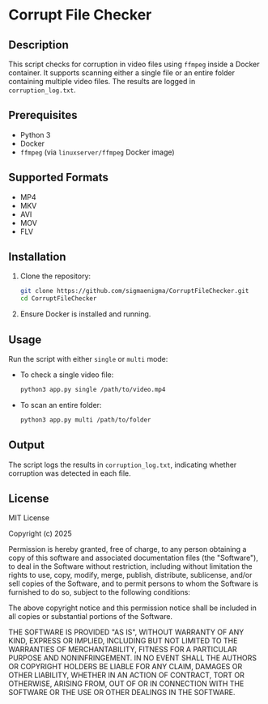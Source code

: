 # Corrupt File Checker

## Description
This script checks for corruption in video files using `ffmpeg` inside a Docker container. It supports scanning either a single file or an entire folder containing multiple video files. The results are logged in `corruption_log.txt`.

## Prerequisites
- Python 3
- Docker
- `ffmpeg` (via `linuxserver/ffmpeg` Docker image)

## Supported Formats
- MP4
- MKV
- AVI
- MOV
- FLV

## Installation
1. Clone the repository:
   ```sh
   git clone https://github.com/sigmaenigma/CorruptFileChecker.git
   cd CorruptFileChecker
   ```
2. Ensure Docker is installed and running.

## Usage
Run the script with either `single` or `multi` mode:

- To check a single video file:
  ```sh
  python3 app.py single /path/to/video.mp4
  ```
- To scan an entire folder:
  ```sh
  python3 app.py multi /path/to/folder
  ```

## Output
The script logs the results in `corruption_log.txt`, indicating whether corruption was detected in each file.

## License

MIT License

Copyright (c) 2025

Permission is hereby granted, free of charge, to any person obtaining a copy
of this software and associated documentation files (the "Software"), to deal
in the Software without restriction, including without limitation the rights
to use, copy, modify, merge, publish, distribute, sublicense, and/or sell
copies of the Software, and to permit persons to whom the Software is
furnished to do so, subject to the following conditions:

The above copyright notice and this permission notice shall be included in all
copies or substantial portions of the Software.

THE SOFTWARE IS PROVIDED "AS IS", WITHOUT WARRANTY OF ANY KIND, EXPRESS OR
IMPLIED, INCLUDING BUT NOT LIMITED TO THE WARRANTIES OF MERCHANTABILITY,
FITNESS FOR A PARTICULAR PURPOSE AND NONINFRINGEMENT. IN NO EVENT SHALL THE
AUTHORS OR COPYRIGHT HOLDERS BE LIABLE FOR ANY CLAIM, DAMAGES OR OTHER
LIABILITY, WHETHER IN AN ACTION OF CONTRACT, TORT OR OTHERWISE, ARISING FROM,
OUT OF OR IN CONNECTION WITH THE SOFTWARE OR THE USE OR OTHER DEALINGS IN THE
SOFTWARE.

